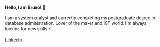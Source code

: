 #### Hello, I am Bruno! 👋

I am a system analyst and currently completing my postgraduate degree in database administration. Lover of the maker and IOT world.
I'm always looking for new skills ⚡ ...


[LinkedIn](https://www.linkedin.com/in/bruno-freitas-892136bb/)
